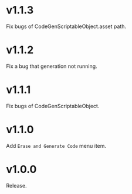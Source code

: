 # v1.1.3

Fix bugs of CodeGenScriptableObject.asset path.

# v1.1.2

Fix a bug that generation not running.

# v1.1.1

Fix bugs of CodeGenScriptableObject.

# v1.1.0

Add `Erase and Generate Code` menu item.

# v1.0.0

Release.

